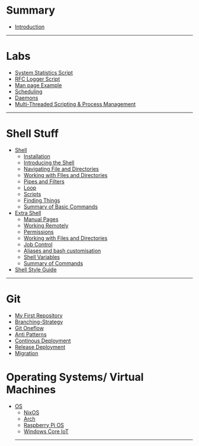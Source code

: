 # Summary
- [Introduction](Introduction.md)

--------
# Labs
- [System Statistics Script]()
- [RFC Logger Script]()
- [Man page Example]()
- [Scheduling]()
- [Daemons]()
- [Multi-Threaded Scripting & Process Management]()

-------
# Shell Stuff
- [Shell](./Shell/shell.md)
  - [Installation](./Shell/installation.md)
  - [Introducing the Shell](./Shell/introducing_shell.md)
  - [Navigating File and Directories](./Shell/fileDir.md)
  - [Working with FIles and Directories](./Shell/create.md)
  - [Pipes and Filters](./Shell/pipefilter.md)
  - [Loop](./Shell/loops.md)
  - [Scripts](./Shell/scripts.md)
  - [Finding Things](./Shell/find.md)
  - [Summary of Basic Commands](./Shell/reference.md)
- [Extra Shell](./Shell_Extras/introduction.md)
  - [Manual Pages](./Shell_Extras/manfiles.md)
  - [Working Remotely](./Shell_Extras/workremote.md)
  - [Permissions](./Shell_Extras/permissions.md)
  - [Working with Files and Directories](./Shell_Extras/dirstruct.md)
  - [Job Control](./Shell_Extras/jobs.md)
  - [Aliases and bash customisation](./Shell_Extras/aliases.md)
  - [Shell Variables](./Shell_Extras/shellvars.md)
  - [Summary of Commands](./Shell_Extras/references.md)
- [Shell Style Guide](./Shell_Style_Guide/shellstyleguide.md)

-----------

# Git
- [My First Repository](./myFirstRepository/myFirstRepository.md)
- [Branching-Strategy](./BranchingModel/BranchingModel.md)
- [Git Oneflow](./OneFlow/OneFlow.md)
- [Anti Patterns](./AntiPatterns/AntiPatterns.md)
- [Continous Deployment](./ContinousDeployment/ContinousDeployment.md)
- [Release Deployment](./ReleaseDeployment/ReleaseDeployment.md)
- [Migration](./Migration/Migration.md)

# Operating Systems/ Virtual Machines

- [OS](./OS/Introduction.md)
  - [NixOS](./OS/nixOS/nixOS.md)
  - [Arch](./OS/arch/arch.md)
  - [Raspberry Pi OS](./OS/RPIOS/rpios.md)
  - [Windows Core IoT](./OS/WindowsCoreIoT/WindowsCoreIoT.md)
  ----
